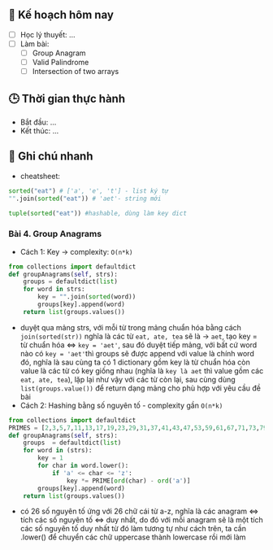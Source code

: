 

## 🎯 Kế hoạch hôm nay
- [ ] Học lý thuyết: ...
- [ ] Làm bài:
  - [ ] Group Anagram
  - [ ] Valid Palindrome
  - [ ] Intersection of two arrays

## 🕒 Thời gian thực hành
- Bắt đầu: ...
- Kết thúc: ...

## 🧠 Ghi chú nhanh
- cheatsheet:
```python
sorted("eat") # ['a', 'e', 't'] - list ký tự
"".join(sorted("eat")) # 'aet'- string mới

tuple(sorted("eat")) #hashable, dùng làm key dict
```
### Bài 4. Group Anagrams
- Cách 1: Key -> complexity: `O(n*k)`
```python
from collections import defaultdict
def groupAnagrams(self, strs):
	groups = defaultdict(list)
	for word in strs:
		key = "".join(sorted(word))
		groups[key].append(word)
	return list(groups.values())
```
- duyệt qua mảng strs, với mỗi từ trong mảng chuẩn hóa bằng cách `join(sorted(str))` nghĩa là các từ `eat, ate, tea` sẽ là -> `aet`, tạo key = từ chuẩn hóa <=> `key = 'aet'`, sau đó duyệt tiếp mảng, với bất cứ word nào có `key = 'aet'`thì groups sẽ được append với value là chính word đó, nghĩa là sau cùng ta có 1 dictionary gồm key là từ chuẩn hóa còn value là các từ có key giống nhau (nghĩa là `key là aet` thì value gồm các `eat, ate, tea`), lặp lại như vậy với các từ còn lại, sau cùng dùng `list(groups.value())` để return dạng mảng cho phù hợp với yêu cầu đề bài
- Cách 2: Hashing bằng số nguyên tố - complexity gần `O(n*k)`
```python
from collections import defaultdict
PRIMES = [2,3,5,7,11,13,17,19,23,29,31,37,41,43,47,53,59,61,67,71,73,79,83,89,97,101]
def groupAnagrams(self, strs):
	groups  = defaultdict(list)
	for word in (strs):
		key = 1 
		for char in word.lower():
			if 'a' <= char <= 'z':
				key *= PRIME[ord(char) - ord('a')]
		groups[key].append(word)
	return list(groups.values())
```

- có 26 số nguyên tố ứng với 26 chữ cái từ a-z, nghĩa là các anagram <=> tích các số nguyên tố <=> duy nhất, do đó với mỗi anagram sẽ là một tích các số nguyên tố duy nhất từ đó làm tương tự như cách trên, ta cần .lower() để chuyển các chữ uppercase thành lowercase rồi mới làm  